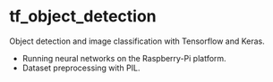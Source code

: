 # tf_object_detection
Object detection and image classification with Tensorflow and Keras.
- Running neural networks on the Raspberry-Pi platform.
- Dataset preprocessing with PIL.
